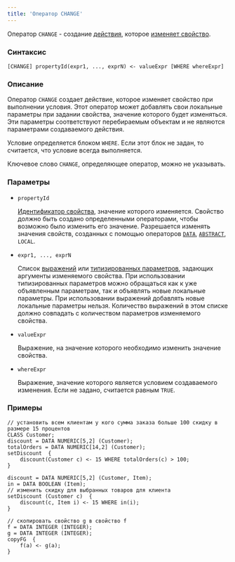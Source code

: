```yaml
---
title: 'Оператор CHANGE'
---
```


Оператор `CHANGE` - создание [действия](Actions.md), которое [изменяет свойство](Property_change_CHANGE.md).

### Синтаксис

    [CHANGE] propertyId(expr1, ..., exprN) <- valueExpr [WHERE whereExpr]

### Описание

Оператор `CHANGE` создает действие, которое изменяет свойство при выполнении условия. Этот оператор может добавлять свои локальные параметры при задании свойства, значение которого будет изменяться. Эти параметры соответствуют перебираемым объектам и не являются параметрами создаваемого действия. 

Условие определяется блоком `WHERE`. Если этот блок не задан, то считается, что условие всегда выполняется. 

Ключевое слово `CHANGE`, определяющее оператор, можно не указывать.

### Параметры

- `propertyId`

    [Идентификатор свойства](IDs.md#propertyid-broken), значение которого изменяется. Свойство должно быть создано определенными операторами, чтобы возможно было изменить его значение. Разрешается изменять значения свойств, созданных с помощью операторов [`DATA`](DATA_operator.md), [`ABSTRACT`](ABSTRACT_operator.md), `LOCAL`.

- `expr1, ..., exprN`

    Список [выражений](Expression.md) или [типизированных параметров](IDs.md), задающих аргументы изменяемого свойства. При использовании типизированных параметров можно обращаться как к уже объявленным параметрам, так и объявлять новые локальные параметры. При использовании выражений добавлять новые локальные параметры нельзя. Количество выражений в этом списке должно совпадать с количеством параметров изменяемого свойства. 

- `valueExpr`

    Выражение, на значение которого необходимо изменить значение свойства.

- `whereExpr`

    Выражение, значение которого является условием создаваемого изменения. Если не задано, считается равным `TRUE`.

### Примеры

```lsf
// установить всем клиентам у кого сумма заказа больше 100 скидку в размере 15 процентов
CLASS Customer;
discount = DATA NUMERIC[5,2] (Customer);
totalOrders = DATA NUMERIC[14,2] (Customer);
setDiscount  {
    discount(Customer c) <- 15 WHERE totalOrders(c) > 100;
}

discount = DATA NUMERIC[5,2] (Customer, Item);
in = DATA BOOLEAN (Item);
// изменить скидку для выбранных товаров для клиента
setDiscount (Customer c)  {
    discount(c, Item i) <- 15 WHERE in(i);
}

// скопировать свойство g в свойство f
f = DATA INTEGER (INTEGER);
g = DATA INTEGER (INTEGER);
copyFG  {
    f(a) <- g(a);
}
```
